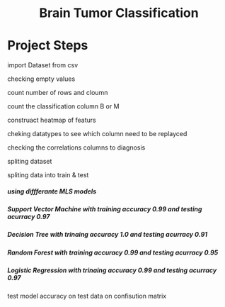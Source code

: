 <h1 align="center" >Brain Tumor Classification</h1>

<h1> Project Steps </h1>
<p> import Dataset from csv </p>
<p> checking empty values </p>
<p> count number of rows and cloumn </p>
<p> count the classification column B or M </p>
<p> construact heatmap of featurs </p>
<p> cheking datatypes to see which column need to be replayced </p> 
<p> checking the correlations columns to diagnosis </p>
<p> spliting dataset </p>
<p> spliting data into train & test </p> 
<h5> using diffferante MLS models </h5>
<h5> Support Vector Machine with training accuracy  0.99 and  testing acurracy 0.97 </h5>
<h5> Decision Tree with trinaing accuracy  1.0 and testing acurracy  0.91  </h5>
<h5> Random Forest with training accuracy  0.99 and testing acurracy   0.95  </h5>
<h5> Logistic Regression with trinaing accuracy  0.99 and testing acurracy 0.97 </h5> 
<p> test model accuracy on test data on confisution matrix </p> 

